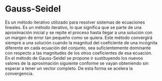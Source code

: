 # Gauss-Seidel

Es un método iterativo utilizado para resolver sistemas de ecuaciones lineales. Es un método iterativo, lo que significa que se parte de una aproximación inicial y se repite el proceso hasta llegar a una solución con un margen de error tan pequeño como se quiera. Este método convergirá siempre a una solución cuando la magnitud del coeficiente de una incógnita diferente en cada ecuación del conjunto, sea suficientemente dominante con respecto a las magnitudes de los otros coeficientes de esa ecuación. En el método de Gauss-Seidel se propone ir sustituyendo los nuevos valores de la aproximación siguiente conforme se vayan obteniendo sin esperar a tener un vector completo. De esta forma se acelera la convergencia.
